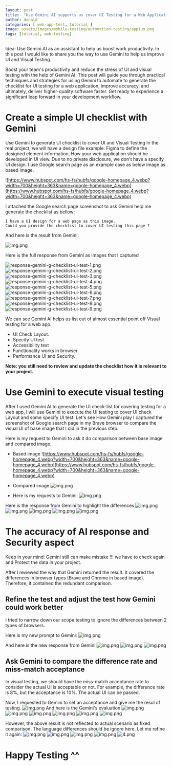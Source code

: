 ```yaml
---
layout: post
title:  "Use Gemini AI supports us cover UI Testing for a Web Application"
author: donald
categories: [ web-app-test, tutorial ]
image: assets/images/mobile-testing/automation-testing/appium.png
tags: [tutorial, web-testing]
---
```


Idea: Use Gemini AI as an assistant to help us boost work productivity. In this post I would like to share you the way to use Gemini to help us improve UI and Visual Testing.

Boost your team's productivity and reduce the stress of UI and visual testing with the help of Gemini AI. This post will guide you through practical techniques and strategies for using Gemini to automate to generate the checklist for UI testing for a web application, improve accuracy, and ultimately, deliver higher-quality software faster.  Get ready to experience a significant leap forward in your development workflow.

# Create a simple UI checklist with Gemini 
Use Gemini to generate UI checklist to cover UI and Visual Testing
In the real project, we will have a design file example: Figma to define the designed element information, How your web application should be developed in UI view.
Due to no private disclosure, we don't have a specify UI design. I use Google search page as an example case as below image as based image.

![https://www.hubspot.com/hs-fs/hubfs/google-homepage_4.webp?width=700&height=363&name=google-homepage_4.webp](https://www.hubspot.com/hs-fs/hubfs/google-homepage_4.webp?width=700&height=363&name=google-homepage_4.webp)

I attached the Google search page screenshot to ask Gemini help me generate the checklist as bellow:

```textmate
I have a UI design for a web page as this image.
Could you provide the checklist to cover UI testing this page ?
```
And here is the result from Gemini: 

![img.png](../../assets/images/ai-for-testing/response-gemini-g-checklist-ui-test/question-response-gemini.png)

Here is the full response from Gemini as images that I captured

![response-gemini-g-checklist-ui-test-1.png](../../assets/images/ai-for-testing/response-gemini-g-checklist-ui-test/1.png)
![response-gemini-g-checklist-ui-test-2.png](../../assets/images/ai-for-testing/response-gemini-g-checklist-ui-test/2.png)
![response-gemini-g-checklist-ui-test-3.png](../../assets/images/ai-for-testing/response-gemini-g-checklist-ui-test/3.png)
![response-gemini-g-checklist-ui-test-4.png](../../assets/images/ai-for-testing/response-gemini-g-checklist-ui-test/4.png)
![response-gemini-g-checklist-ui-test-5.png](../../assets/images/ai-for-testing/response-gemini-g-checklist-ui-test/5.png)
![response-gemini-g-checklist-ui-test-6.png](../../assets/images/ai-for-testing/response-gemini-g-checklist-ui-test/6.png)
![response-gemini-g-checklist-ui-test-7.png](../../assets/images/ai-for-testing/response-gemini-g-checklist-ui-test/7.png)
![response-gemini-g-checklist-ui-test-8.png](../../assets/images/ai-for-testing/response-gemini-g-checklist-ui-test/8.png)
![response-gemini-g-checklist-ui-test-9.png](../../assets/images/ai-for-testing/response-gemini-g-checklist-ui-test/9.png)

We can see Gemini AI helps us list out of almost essential point off Visual testing for a web app.
- UI Check Layout.
- Specify UI test
- Accessibility test
- Functionality works in browser.
- Performance UI and Security.

**Note: you still need to review and update the checklist how it is relevant to your project.**

# Use Gemini to execute visual testing
After I used Gemini AI to generate the UI check-list for covering testing for a web app, I will use Gemini to execute the UI testing to cover UI check Layout and some specify UI test. Let's see How Gemini play
I captured the screenshot of Google search page in my Brave browser to compare the visual UI of base image that I did in the previous step.

Here is my request to Gemini to ask it do comparison between base image and compared image.

- Based image
  ![https://www.hubspot.com/hs-fs/hubfs/google-homepage_4.webp?width=700&height=363&name=google-homepage_4.webp](https://www.hubspot.com/hs-fs/hubfs/google-homepage_4.webp?width=700&height=363&name=google-homepage_4.webp)
- Compared image
![img.png](../../assets/images/ai-for-testing/respone-gemini-execute-ui-test/compared-image-gg.png)

- Here is my requests to Gemini:
![img.png](../../assets/images/ai-for-testing/respone-gemini-execute-ui-test/1.png)

Here is the response from Gemini to highlight the differences
![img.png](../../assets/images/ai-for-testing/respone-gemini-execute-ui-test/2.png)
![img.png](../../assets/images/ai-for-testing/respone-gemini-execute-ui-test/3.png)
![img.png](../../assets/images/ai-for-testing/respone-gemini-execute-ui-test/4.png)
![img.png](../../assets/images/ai-for-testing/respone-gemini-execute-ui-test/5.png)
![img.png](../../assets/images/ai-for-testing/respone-gemini-execute-ui-test/6.png)

# The accuracy of AI response and Security aspect 
Keep in your mind: Gemini still can make mistake !!! we have to check again and Protect the data in your project.

After I reviewed the way that Gemini returned the result. It covered the differences in browser types (Brave and Chrome in based image). Therefore, it contained the redundant comparison.

## Refine the test and adjust the test how Gemini could work better
I tried to narrow down our scope testing to ignore the differences between 2 types of browsers.

Here is my new prompt to Gemini:
![img.png](../../assets/images/ai-for-testing/refine-ask-gemini-again/prompt.png)

And here is the new response from Gemini
![img.png](../../assets/images/ai-for-testing/refine-ask-gemini-again/1.png)
![img.png](../../assets/images/ai-for-testing/refine-ask-gemini-again/2.png)
![img.png](../../assets/images/ai-for-testing/refine-ask-gemini-again/3.png)

## Ask Gemini to compare the difference rate and miss-match acceptance 
In visual testing, we should have the miss-match acceptance rate to consider the actual UI is acceptable or not.
For example, the difference rate is 8%, but the acceptance is 10%. The actual UI can be passed.

Now, I requested to Gemini to set an acceptance and give me the resul of testing.
![img.png](../../assets/images/ai-for-testing/miss-match-acceptance-gemini/chat-promtp.png)
And here is the Gemini's evaluation
![img.png](../../assets/images/ai-for-testing/miss-match-acceptance-gemini/1.png)
![img.png](../../assets/images/ai-for-testing/miss-match-acceptance-gemini/2.png)
![img.png](../../assets/images/ai-for-testing/miss-match-acceptance-gemini/3.png)
![img.png](../../assets/images/ai-for-testing/miss-match-acceptance-gemini/4.png)
![img.png](../../assets/images/ai-for-testing/miss-match-acceptance-gemini/5.png)
![img.png](../../assets/images/ai-for-testing/miss-match-acceptance-gemini/6.png)

However, the above result is not reflected to actual scenario as fixed comparison.
The language differences should be ignore here.
Let me refine it again:
![img.png](../../assets/images/ai-for-testing/miss-match-acceptance-gemini/refine/refine.png)
![img.png](../../assets/images/ai-for-testing/miss-match-acceptance-gemini/refine/1.png)
![img.png](../../assets/images/ai-for-testing/miss-match-acceptance-gemini/refine/2.png)
![img.png](../../assets/images/ai-for-testing/miss-match-acceptance-gemini/refine/3.png)
![4.png](../../assets/images/ai-for-testing/miss-match-acceptance-gemini/refine/4.png)
# Happy Testing ^^

